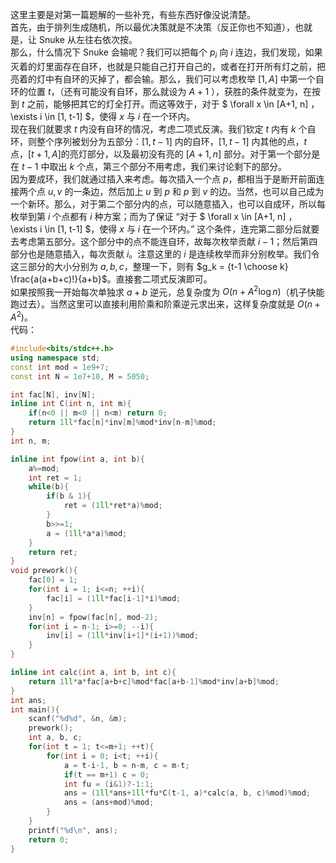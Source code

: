 这里主要是对第一篇题解的一些补充，有些东西好像没说清楚。    
首先，由于排列生成随机，所以最优决策就是不决策（反正你也不知道），也就是，让 Snuke 从左往右依次按。  
那么，什么情况下 Snuke 会输呢？我们可以把每个 $p_i$ 向 $i$ 连边，我们发现，如果灭着的灯里面存在自环，也就是只能自己打开自己的，或者在打开所有灯之前，把亮着的灯中有自环的灭掉了，都会输。那么，我们可以考虑枚举 $[1, A]$ 中第一个自环的位置 $t$，（还有可能没有自环，那么就设为 $A+1$ ），获胜的条件就变为，在按到 $t$ 之前，能够把其它的灯全打开。而这等效于，对于 $ \forall x \in [A+1, n] $，$ \exists i \in [1, t-1] $，使得 $x$ 与 $i$ 在一个环内。  
现在我们就要求 $t$ 内没有自环的情况，考虑二项式反演。我们钦定 $t$ 内有 $k$ 个自环，则整个序列被划分为五部分：$[1, t-1]$ 内的自环，$[1, t-1]$ 内其他的点，$t$ 点，$[t+1, A]$的亮灯部分，以及最初没有亮的 $[A+1, n]$ 部分。对于第一个部分是在 $t-1$ 中取出 $k$ 个点，第三个部分不用考虑，我们来讨论剩下的部分。  
因为要成环，我们就通过插入来考虑。每次插入一个点 $p$，都相当于是断开前面连接两个点 $u, v$ 的一条边，然后加上 $u$ 到 $p$ 和 $p$ 到 $v$ 的边。当然，也可以自己成为一个新环。那么，对于第二个部分内的点，可以随意插入，也可以自成环，所以每枚举到第 $i$ 个点都有 $i$ 种方案；而为了保证 “对于 $ \forall x \in [A+1, n] $，$ \exists i \in [1, t-1] $，使得 $x$ 与 $i$ 在一个环内。” 这个条件，连完第二部分后就要去考虑第五部分。这个部分中的点不能连自环，故每次枚举贡献 $i-1$；然后第四部分也是随意插入，每次贡献 $i$。注意这里的 $i$ 是连续枚举而非分别枚举。我们令这三部分的大小分别为 $a, b, 
c$，整理一下，则有 $g_k = {t-1 \choose k} \frac{a(a+b+c)!}{a+b}$。直接套二项式反演即可。  
如果按照我一开始每次单独求 $a+b$ 逆元，总复杂度为 $O(n+A^2 \log n)$（机子快能跑过去）。当然这里可以直接利用阶乘和阶乘逆元求出来，这样复杂度就是 $O(n+A^2)$。  
代码：   
```cpp
#include<bits/stdc++.h>
using namespace std;
const int mod = 1e9+7;
const int N = 1e7+10, M = 5050;

int fac[N], inv[N];
inline int C(int n, int m){
	if(n<0 || m<0 || n<m) return 0;
	return 1ll*fac[n]*inv[m]%mod*inv[n-m]%mod;
}
int n, m;

inline int fpow(int a, int b){
	a%=mod;
	int ret = 1;
	while(b){
		if(b & 1){
			ret = (1ll*ret*a)%mod;
		}
		b>>=1;
		a = (1ll*a*a)%mod;
	}
	return ret;
}
void prework(){
	fac[0] = 1;
	for(int i = 1; i<=n; ++i){
		fac[i] = (1ll*fac[i-1]*i)%mod;
	}
	inv[n] = fpow(fac[n], mod-2);
	for(int i = n-1; i>=0; --i){
		inv[i] = (1ll*inv[i+1]*(i+1))%mod;
	}
}

inline int calc(int a, int b, int c){
	return 1ll*a*fac[a+b+c]%mod*fac[a+b-1]%mod*inv[a+b]%mod;
}
int ans;
int main(){
	scanf("%d%d", &n, &m);
	prework();
	int a, b, c;
	for(int t = 1; t<=m+1; ++t){
		for(int i = 0; i<t; ++i){
			a = t-i-1, b = n-m, c = m-t;
			if(t == m+1) c = 0;
			int fu = (i&1)?-1:1; 
			ans = (1ll*ans+1ll*fu*C(t-1, a)*calc(a, b, c)%mod)%mod;
			ans = (ans+mod)%mod;
		}
	}	
	printf("%d\n", ans);
	return 0;
}
```